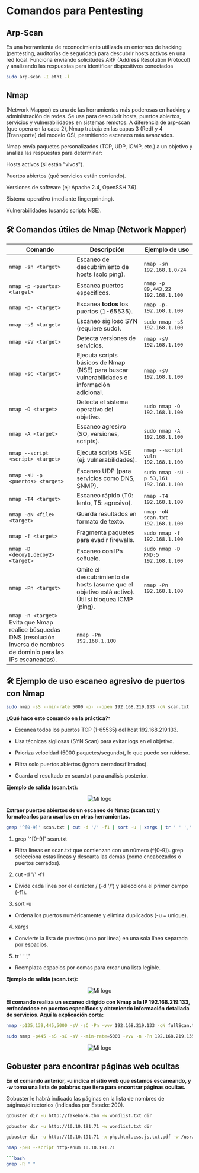 # Comandos para Pentesting

## Arp-Scan
Es una herramienta de reconocimiento utilizada en entornos de hacking (pentesting, auditorías de seguridad) para descubrir hosts activos en una red local. Funciona enviando solicitudes ARP (Address Resolution Protocol) y analizando las respuestas para identificar dispositivos conectados

```bash
sudo arp-scan -I eth1 -l
```

## Nmap
(Network Mapper) es una de las herramientas más poderosas en hacking y administración de redes. Se usa para descubrir hosts, puertos abiertos, servicios y vulnerabilidades en sistemas remotos. A diferencia de arp-scan (que opera en la capa 2), Nmap trabaja en las capas 3 (Red) y 4 (Transporte) del modelo OSI, permitiendo escaneos más avanzados.

Nmap envía paquetes personalizados (TCP, UDP, ICMP, etc.) a un objetivo y analiza las respuestas para determinar:

Hosts activos (si están "vivos").

Puertos abiertos (qué servicios están corriendo).

Versiones de software (ej: Apache 2.4, OpenSSH 7.6).

Sistema operativo (mediante fingerprinting).

Vulnerabilidades (usando scripts NSE).

## 🛠️ Comandos útiles de Nmap (Network Mapper)

| Comando                          | Descripción                                                                                     | Ejemplo de uso                                  |
|----------------------------------|-------------------------------------------------------------------------------------------------|------------------------------------------------|
| `nmap -sn <target>`              | Escaneo de descubrimiento de hosts (solo ping).                                                | `nmap -sn 192.168.1.0/24`                      |
| `nmap -p <puertos> <target>`     | Escanea puertos específicos.                                                                    | `nmap -p 80,443,22 192.168.1.100`              |
| `nmap -p- <target>`              | Escanea **todos** los puertos (1-65535).                                                       | `nmap -p- 192.168.1.100`                       |
| `nmap -sS <target>`              | Escaneo sigiloso SYN (requiere sudo).                                                          | `sudo nmap -sS 192.168.1.100`                  |
| `nmap -sV <target>`              | Detecta versiones de servicios.                                                                | `nmap -sV 192.168.1.100`                       |
| `nmap -sC <target>`              | Ejecuta scripts básicos de Nmap (NSE) para buscar vulnerabilidades o información adicional.    | `nmap -sV 192.168.1.100`                       |
| `nmap -O <target>`               | Detecta el sistema operativo del objetivo.                                                     | `sudo nmap -O 192.168.1.100`                   |
| `nmap -A <target>`               | Escaneo agresivo (SO, versiones, scripts).                                                     | `sudo nmap -A 192.168.1.100`                   |
| `nmap --script <script> <target>`| Ejecuta scripts NSE (ej: vulnerabilidades).                                                    | `nmap --script vuln 192.168.1.100`             |
| `nmap -sU -p <puertos> <target>` | Escaneo UDP (para servicios como DNS, SNMP).                                                   | `sudo nmap -sU -p 53,161 192.168.1.100`        |
| `nmap -T4 <target>`              | Escaneo rápido (T0: lento, T5: agresivo).                                                     | `nmap -T4 192.168.1.100`                       |
| `nmap -oN <file> <target>`       | Guarda resultados en formato de texto.                                                         | `nmap -oN scan.txt 192.168.1.100`              |
| `nmap -f <target>`               | Fragmenta paquetes para evadir firewalls.                                                      | `sudo nmap -f 192.168.1.100`                   |
| `nmap -D <decoy1,decoy2> <target>`| Escaneo con IPs señuelo.                                                                      | `sudo nmap -D RND:5 192.168.1.100`             |
| `nmap -Pn <target>`              |Omite el descubrimiento de hosts (asume que el objetivo está activo). Útil si bloquea ICMP (ping). | `nmap -Pn 192.168.1.100`             |
| `nmap -n <target>`              Evita que Nmap realice búsquedas DNS (resolución inversa de nombres de dominio para las IPs escaneadas). | `nmap -Pn 192.168.1.100`             |



## 🛠️ Ejemplo de uso escaneo agresivo de puertos con Nmap

```bash
sudo nmap -sS --min-rate 5000 -p- --open 192.168.219.133 -oN scan.txt
```


**¿Qué hace este comando en la práctica?:**  

- Escanea todos los puertos TCP (1-65535) del host 192.168.219.133.

- Usa técnicas sigilosas (SYN Scan) para evitar logs en el objetivo.

- Prioriza velocidad (5000 paquetes/segundo), lo que puede ser ruidoso.

- Filtra solo puertos abiertos (ignora cerrados/filtrados).

- Guarda el resultado en scan.txt para análisis posterior.

**Ejemplo de salida (scan.txt):**  

<p align="center">
<img src="https://github.com/user-attachments/assets/109e0ab9-1436-48f8-8e90-d86477d0feb6"  alt="Mi logo">
</p>


**Extraer puertos abiertos de un escaneo de Nmap (scan.txt) y formatearlos para usarlos en otras herramientas.**

```bash
grep '^[0-9]' scan.txt | cut -d '/' -f1 | sort -u | xargs | tr ' ' ','
```

1. grep '^[0-9]' scan.txt 
- Filtra líneas en scan.txt que comienzan con un número (^[0-9]). grep selecciona estas líneas y descarta las demás (como encabezados o puertos cerrados).

2. cut -d '/' -f1 
- Divide cada línea por el carácter / (-d '/') y selecciona el primer campo (-f1).

3. sort -u  
- Ordena los puertos numéricamente y elimina duplicados (-u = unique).
4. xargs  
- Convierte la lista de puertos (uno por línea) en una sola línea separada por espacios.
5. tr ' ' ','  
- Reemplaza espacios por comas para crear una lista legible.

**Ejemplo de salida (scan.txt):**  

<p align="center">
<img src="https://github.com/user-attachments/assets/ecce6a59-5300-4dd4-b653-1e8e7672f5c3"  alt="Mi logo">
</p>


**El comando realiza un escaneo dirigido con Nmap a la IP 192.168.219.133, enfocándose en puertos específicos y obteniendo información detallada de servicios. Aquí la explicación corta:**
```bash
nmap -p135,139,445,5000 -sV -sC -Pn -vvv 192.168.219.133 -oN fullScan.txt 
```

```bash
sudo nmap -p445 -sS -sC -sV --min-rate=5000 -vvv -n -Pn 192.168.219.135
```

<p align="center">
<img src="https://github.com/user-attachments/assets/50ce9217-ef58-47c0-94f3-30561aeaff9a"  alt="Mi logo">
</p>









## Gobuster para encontrar páginas web ocultas
**En el comando anterior, -u indica el sitio web que estamos escaneando, y -w toma una lista de palabras que itera para encontrar páginas ocultas.**

Gobuster le habrá indicado las páginas en la lista de nombres de páginas/directorios (indicadas por Estado: 200).
```bash
gobuster dir -u http://fakebank.thm -w wordlist.txt dir
```

```bash
gobuster dir -u http://10.10.191.71 -w wordlist.txt dir
```

```bash
gobuster dir -u http://10.10.191.71 -x php,html,css,js,txt,pdf -w /usr/share/wordlists/dirbuster/directory-list-2.3-medium.txt
```

```bash
nmap -p80 --script http-enum 10.10.191.71

```bash
grep -R " "
```
